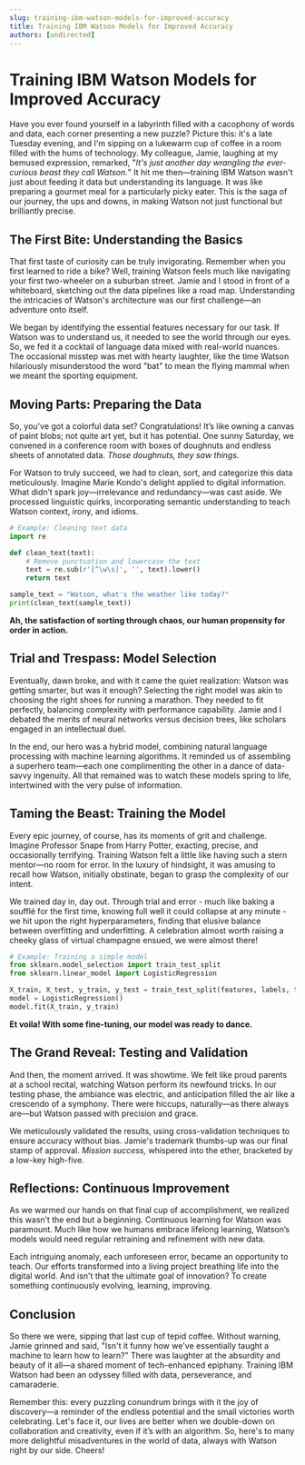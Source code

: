 ```yaml
---
slug: training-ibm-watson-models-for-improved-accuracy
title: Training IBM Watson Models for Improved Accuracy
authors: [undirected]
---
```



# Training IBM Watson Models for Improved Accuracy

Have you ever found yourself in a labyrinth filled with a cacophony of words and data, each corner presenting a new puzzle? Picture this: it's a late Tuesday evening, and I'm sipping on a lukewarm cup of coffee in a room filled with the hums of technology. My colleague, Jamie, laughing at my bemused expression, remarked, "*It's just another day wrangling the ever-curious beast they call Watson.*" It hit me then—training IBM Watson wasn't just about feeding it data but understanding its language. It was like preparing a gourmet meal for a particularly picky eater. This is the saga of our journey, the ups and downs, in making Watson not just functional but brilliantly precise.

## The First Bite: Understanding the Basics

That first taste of curiosity can be truly invigorating. Remember when you first learned to ride a bike? Well, training Watson feels much like navigating your first two-wheeler on a suburban street. Jamie and I stood in front of a whiteboard, sketching out the data pipelines like a road map. Understanding the intricacies of Watson's architecture was our first challenge—an adventure onto itself.

We began by identifying the essential features necessary for our task. If Watson was to understand us, it needed to see the world through our eyes. So, we fed it a cocktail of language data mixed with real-world nuances. The occasional misstep was met with hearty laughter, like the time Watson hilariously misunderstood the word "bat" to mean the flying mammal when we meant the sporting equipment.

## Moving Parts: Preparing the Data

So, you've got a colorful data set? Congratulations! It’s like owning a canvas of paint blobs; not quite art yet, but it has potential. One sunny Saturday, we convened in a conference room with boxes of doughnuts and endless sheets of annotated data. *Those doughnuts, they saw things.*

For Watson to truly succeed, we had to clean, sort, and categorize this data meticulously. Imagine Marie Kondo's delight applied to digital information. What didn’t spark joy—irrelevance and redundancy—was cast aside. We processed linguistic quirks, incorporating semantic understanding to teach Watson context, irony, and idioms.

```python
# Example: Cleaning text data
import re

def clean_text(text):
    # Remove punctuation and lowercase the text
    text = re.sub(r'[^\w\s]', '', text).lower()
    return text

sample_text = "Watson, what's the weather like today?"
print(clean_text(sample_text))
```

**Ah, the satisfaction of sorting through chaos, our human propensity for order in action.**

## Trial and Trespass: Model Selection

Eventually, dawn broke, and with it came the quiet realization: Watson was getting smarter, but was it enough? Selecting the right model was akin to choosing the right shoes for running a marathon. They needed to fit perfectly, balancing complexity with performance capability. Jamie and I debated the merits of neural networks versus decision trees, like scholars engaged in an intellectual duel. 

In the end, our hero was a hybrid model, combining natural language processing with machine learning algorithms. It reminded us of assembling a superhero team—each one complimenting the other in a dance of data-savvy ingenuity. All that remained was to watch these models spring to life, intertwined with the very pulse of information.

## Taming the Beast: Training the Model

Every epic journey, of course, has its moments of grit and challenge. Imagine Professor Snape from Harry Potter, exacting, precise, and occasionally terrifying. Training Watson felt a little like having such a stern mentor—no room for error. In the luxury of hindsight, it was amusing to recall how Watson, initially obstinate, began to grasp the complexity of our intent.

We trained day in, day out. Through trial and error - much like baking a soufflé for the first time, knowing full well it could collapse at any minute - we hit upon the right hyperparameters, finding that elusive balance between overfitting and underfitting. A celebration almost worth raising a cheeky glass of virtual champagne ensued, we were almost there!

```python
# Example: Training a simple model
from sklearn.model_selection import train_test_split
from sklearn.linear_model import LogisticRegression

X_train, X_test, y_train, y_test = train_test_split(features, labels, test_size=0.2)
model = LogisticRegression()
model.fit(X_train, y_train)
```

**Et voila! With some fine-tuning, our model was ready to dance.**

## The Grand Reveal: Testing and Validation

And then, the moment arrived. It was showtime. We felt like proud parents at a school recital, watching Watson perform its newfound tricks. In our testing phase, the ambiance was electric, and anticipation filled the air like a crescendo of a symphony. There were hiccups, naturally—as there always are—but Watson passed with precision and grace.

We meticulously validated the results, using cross-validation techniques to ensure accuracy without bias. Jamie's trademark thumbs-up was our final stamp of approval. *Mission success,* whispered into the ether, bracketed by a low-key high-five.

## Reflections: Continuous Improvement

As we warmed our hands on that final cup of accomplishment, we realized this wasn’t the end but a beginning. Continuous learning for Watson was paramount. Much like how we humans embrace lifelong learning, Watson’s models would need regular retraining and refinement with new data.

Each intriguing anomaly, each unforeseen error, became an opportunity to teach. Our efforts transformed into a living project breathing life into the digital world. And isn't that the ultimate goal of innovation? To create something continuously evolving, learning, improving.

## Conclusion

So there we were, sipping that last cup of tepid coffee. Without warning, Jamie grinned and said, "Isn't it funny how we've essentially taught a machine to learn how to learn?" There was laughter at the absurdity and beauty of it all—a shared moment of tech-enhanced epiphany. Training IBM Watson had been an odyssey filled with data, perseverance, and camaraderie.

Remember this: every puzzling conundrum brings with it the joy of discovery—a reminder of the endless potential and the small victories worth celebrating. Let's face it, our lives are better when we double-down on collaboration and creativity, even if it’s with an algorithm. So, here's to many more delightful misadventures in the world of data, always with Watson right by our side. Cheers!